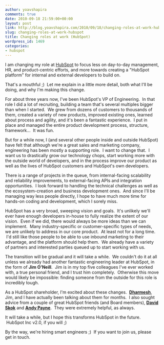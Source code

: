 ```yaml
---
author: yoavshapira
comments: true
date: 2010-09-18 21:59:00+00:00
layout: post
link: http://blog.yoavshapira.com/2010/09/18/changing-roles-at-work-hubspot/
slug: changing-roles-at-work-hubspot
title: Changing roles at work (HubSpot)
wordpress_id: 1469
categories:
- hubspot
---
```


I am changing my role at [HubSpot](http://www.hubspot.com/) to focus less on day-to-day management, HR, and product-centric efforts, and more towards creating a "HubSpot platform" for internal and external developers to build on.  
  
That's a mouthful ;)  Let me explain in a little more detail, both what I'll be doing, and why I'm making this change.  
  
For about three years now, I've been HubSpot's VP of Engineering.  In that role I did a lot of recruiting, building a team that's several multiples bigger than when I started.  We grew from dozens of customers to thousands of them, created a variety of new products, improved existing ones, learned about process and agility, and it's been a fantastic experience.  I put in place and managed the entire product development process, structure, framework...  It was fun.  
  
But for a while now, I (and several other people inside and outside HubSpot) have felt that although we're a great sales and marketing company, engineering has been mostly a supporting role.  I want to change that.  I want us to drastically grow our technology chops, start working more with the outside world of developers, and in the process improve our product as well as the lives of HubSpot customers and HubSpot's own developers.  
  
There is a range of projects in the queue, from internal-facing scalability and reliability improvements, to external-facing APIs and integration opportunities.  I look forward to handling the technical challenges as well as the ecosystem-creation and business development ones.  And since I'll be managing way less people directly, I hope to have much more time for hands-on coding and development, which I sorely miss.  
  
HubSpot has a very broad, sweeping vision and goals.  It's unlikely we'll ever have enough developers in-house to fully realize the extent of our vision.  Even if we did, there would always be more ideas than we can implement.  Many industry-specific or customer-specific types of needs, we are unlikely to address in our core product.  At least not for a long time.  I'd still like those people to be able to use inbound marketing to their advantage, and the platform should help them.  We already have a variety of partners and interested parties queued up to start working with us.  
  
The transition will be gradual and it will take a while.  We couldn't do it at all unless we already had another fantastic engineering leader at HubSpot, in the form of **Jim O'Neill**.  Jim is in my top five colleagues I've ever worked with, a true personal friend, and I trust him completely.  Otherwise this move would likely be impossible: finding someone from the outside for this role is incredibly tough.  
  
As a HubSpot shareholder, I'm excited about these changes.  **[Dharmesh](http://onstartups.com/)**, Jim, and I have actually been talking about them for months.  I also sought advice from a couple of great HubSpot friends (and Board members), **[David Skok](http://www.forentrepreneurs.com/)** and **[Andy Payne](http://www.payne.org/index.php/Main_Page)**.  They were extremely helpful, as always.  
  
It will take a while, but I hope this transforms HubSpot in the future.  HubSpot Inc v2.0, if you will ;)  
  
By the way, we're hiring smart engineers ;)  If you want to join us, please get in touch.
